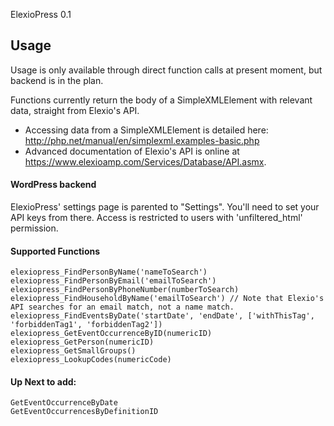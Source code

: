 ElexioPress 0.1

## Usage
Usage is only available through direct function calls at present moment, but backend is in the plan.

Functions currently return the body of a SimpleXMLElement with relevant data, straight from Elexio's API.
- Accessing data from a SimpleXMLElement is detailed here: http://php.net/manual/en/simplexml.examples-basic.php
- Advanced documentation of Elexio's API is online at https://www.elexioamp.com/Services/Database/API.asmx.

#### WordPress backend
ElexioPress' settings page is parented to "Settings". You'll need to set your API keys from there. Access is restricted to users with 'unfiltered_html' permission.

#### Supported Functions
```
elexiopress_FindPersonByName('nameToSearch')
elexiopress_FindPersonByEmail('emailToSearch')
elexiopress_FindPersonByPhoneNumber(numberToSearch)
elexiopress_FindHouseholdByName('emailToSearch') // Note that Elexio's API searches for an email match, not a name match.
elexiopress_FindEventsByDate('startDate', 'endDate', ['withThisTag', 'forbiddenTag1', 'forbiddenTag2'])
elexiopress_GetEventOccurrenceByID(numericID)
elexiopress_GetPerson(numericID)
elexiopress_GetSmallGroups()
elexiopress_LookupCodes(numericCode)
```

#### Up Next to add:
```
GetEventOccurrenceByDate
GetEventOccurrencesByDefinitionID
```

